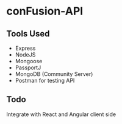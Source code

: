 # conFusion-API

## Tools Used
* Express
* NodeJS
* Mongoose
* PassportJ
* MongoDB (Community Server)
* Postman for testing API

## Todo
Integrate with React and Angular client side

